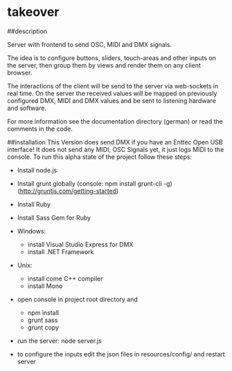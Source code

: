 takeover
=========

##description

Server with frontend to send OSC, MIDI and DMX signals. 

The idea is to configure buttons, sliders, touch-areas and other inputs on the server,
then group them by views and render them on any client browser.

The interactions of the client will be send to the server via web-sockets in real time.
On the server the received values will be mapped on previously configured DMX, MIDI and DMX values
and be sent to listening hardware and software.

For more information see the documentation directory (german) or read the comments in the code.


##installation
This Version does send DMX if you have an Enttec Open USB interface!
It does not send any MIDI, OSC Signals yet, it just logs MIDI to the console.
To run this alpha state of the project follow these steps:

- Install node.js
- Install grunt globally 
    (console: npm install grunt-cli -g)
    (http://gruntjs.com/getting-started)
    
- Install Ruby
- Install Sass Gem for Ruby

- Windows:
    - install Visual Studio Express for DMX
    - install .NET Framework
  
- Unix:
    - install come C++ compiler
    - install Mono
    
- open console in project root directory and 
    - npm install
    - grunt sass
    - grunt copy
    
- run the server: node server.js

- to configure the inputs edit the json files in resources/config/ and restart server
